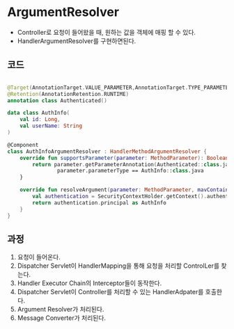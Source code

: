 # ArgumentResolver
- Controller로 요청이 들어왔을 때, 원하는 값을 객체에 매핑 할 수 있다.
- HandlerArgumentResolver를 구현하면된다.
## 코드
```kotlin

@Target(AnnotationTarget.VALUE_PARAMETER,AnnotationTarget.TYPE_PARAMETER)
@Retention(AnnotationRetention.RUNTIME)
annotation class Authenticated()

data class AuthInfo(
    val id: Long,
    val userName: String
)

@Component
class AuthInfoArgumentResolver : HandlerMethodArgumentResolver {
    override fun supportsParameter(parameter: MethodParameter): Boolean {
        return parameter.getParameterAnnotation(Authenticated::class.java) != null &&
                parameter.parameterType == AuthInfo::class.java
    }

    override fun resolveArgument(parameter: MethodParameter, mavContainer: ModelAndViewContainer?, webRequest: NativeWebRequest, binderFactory: WebDataBinderFactory?): Any? {
        val authentication = SecurityContextHolder.getContext().authentication;
        return authentication.principal as AuthInfo
    }
}
```

## 과정
1. 요청이 들어온다.
2. Dispatcher Servlet이 HandlerMapping을 통해 요청을 처리할 ControlLer를 찾는다.
3. Handler Executor Chain의 Interceptor들이 동작한다.
4. Dispatcher Servlet이 Controller를 처리할 수 있는 HandlerAdpater를 호출한다.
5. Argument Resolver가 처리된다.
6. Message Converter가 처리된다.